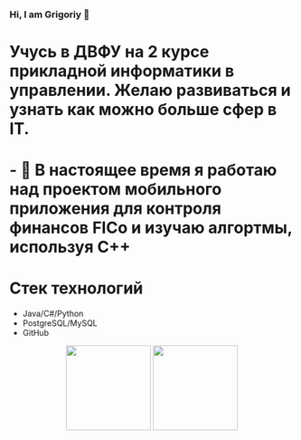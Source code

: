 ### Hi, I am Grigoriy 👋
# Учусь в ДВФУ на 2 курсе прикладной информатики в управлении. Желаю развиваться и узнать как можно больше сфер в IT.
# - 🔭 В настоящее время я работаю над проектом мобильного приложения для контроля финансов FICo и изучаю алгортмы, используя C++
# Стек технологий
* Java/C#/Python
* PostgreSQL/MySQL
* GitHub

<p align='center'>
   <a href="https://github-readme-stats.vercel.app/api?username=1Eross&show_icons=true&count_private=true"><img
           height=150
           src="https://github-readme-stats.vercel.app/api?username=1Eross&show_icons=true&count_private=true"/></a>
   <a href="https://github.com/1Eross/github-readme-stats"><img height=150
                                                                  src="https://github-readme-stats.vercel.app/api/top-langs/?username=1Eross&layout=compact"/></a>
</p>

<!--
**1Eross/1Eross** is a ✨ _special_ ✨ repository because its `README.md` (this file) appears on your GitHub profile.

Here are some ideas to get you started:

- 🔭 I’m currently working on ...
- 🌱 I’m currently learning ...
- 👯 I’m looking to collaborate on ...
- 🤔 I’m looking for help with ...
- 💬 Ask me about ...
- 📫 How to reach me: ...
- 😄 Pronouns: ...
- ⚡ Fun fact: ...
-->
